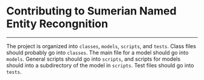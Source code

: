 # Contributing to Sumerian Named Entity Recongnition
---
The project is organized into `classes`, `models`, `scripts`, and `tests`.
Class files should probably go into `classes`. The main file for a model
should go into `models`. General scripts should go into `scripts`, and
scripts for models should into a subdirectory of the model in `scripts`.
Test files should go into `tests`.

